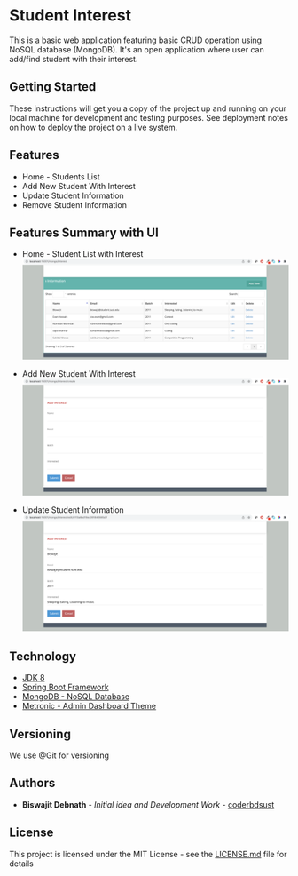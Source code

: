 # Student Interest

This is a basic web application featuring basic CRUD operation using NoSQL database (MongoDB). It's an open application where user can add/find student with their interest.

## Getting Started

These instructions will get you a copy of the project up and running on your local machine for development and testing purposes. See deployment notes on how to deploy the project on a live system.

## Features

* Home - Students List
* Add New Student With Interest
* Update Student Information
* Remove Student Information

## Features Summary with UI

* Home - Student List with Interest
![Home](/demo-img/Home.png)

* Add New Student With Interest
![Add New](/demo-img/Create.png)

* Update Student Information
![Update Student](/demo-img/Edit.png)

## Technology
* [JDK 8](https://www.oracle.com/de/java/technologies/javase/javase8-archive-downloads.html "JDK 8 Home Page")
* [Spring Boot Framework](https://spring.io/ "Spring Boot Framework 1.3.2")
* [MongoDB - NoSQL Database](https://www.mongodb.com/ "MongoDB NoSQL Database")
* [Metronic - Admin Dashboard Theme](https://keenthemes.com/metronic/ "Metronic UI Theme")

## Versioning

We use @Git for versioning

## Authors

* **Biswajit Debnath** - *Initial idea and Development Work* - [coderbdsust](https://www.linkedin.com/in/coderbd/)

## License

This project is licensed under the MIT License - see the [LICENSE.md](LICENSE.md) file for details
